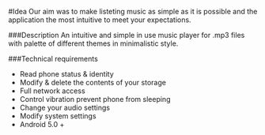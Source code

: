 #Idea
Our aim was to make listeting music as simple as it is possible and the application the most intuitive to meet your expectations.

###Description
An intuitive and simple in use music player for .mp3 files with palette of different themes in minimalistic style.

###Technical requirements
-	Read phone status & identity
-	Modify & delete the contents of your storage
-	Full network access
-	Control vibration prevent phone from sleeping
-	Change your audio settings
-	Modify system settings
- Android 5.0 +
